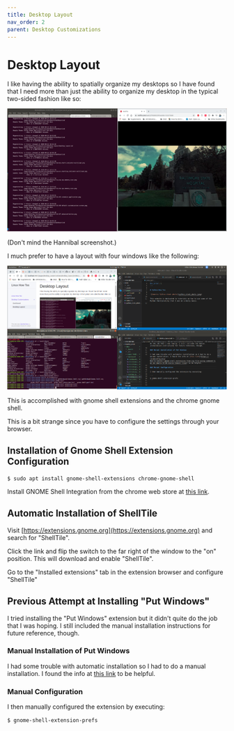 ```yaml
---
title: Desktop Layout
nav_order: 2
parent: Desktop Customizations
---
```


# Desktop Layout

I like having the ability to spatially organize my desktops so I have found that I need more than just the ability to organize my desktop in the typical two-sided fashion like so:

![](two_sided_layout.png)

(Don't mind the Hannibal screenshot.)

I much prefer to have a layout with four windows like the following:

![](four_corner_layout.png)

This is accomplished with gnome shell extensions and the chrome gnome shell.

This is a bit strange since you have to configure the settings through your browser.

## Installation of Gnome Shell Extension Configuration

```
$ sudo apt install gnome-shell-extensions chrome-gnome-shell
```

Install GNOME Shell Integration from the chrome web store at [this link](https://chrome.google.com/webstore/detail/gnome-shell-integration/gphhapmejobijbbhgpjhcjognlahblep/related).

## Automatic Installation of ShellTile

Visit [https://extensions.gnome.org](https://extensions.gnome.org) and search for "ShellTile".

Click the link and flip the switch to the far right of the window to the "on" position. This will download and enable "ShellTile".

Go to the "Installed extensions" tab in the extension browser and configure "ShellTile"

## Previous Attempt at Installing "Put Windows"

I tried installing the "Put Windows" extension but it didn't quite do the job that I was hoping. I still included the manual installation instructions for future reference, though.

### Manual Installation of Put Windows

I had some trouble with automatic installation so I had to do a manual installation. I found the info at [this link](https://linuxconfig.org/how-to-install-gnome-shell-extensions-from-zip-file-using-command-line-on-ubuntu-18-04-bionic-beaver-linux) to be helpful.

### Manual Configuration

I then manually configured the extension by executing:

```
$ gnome-shell-extension-prefs
```


